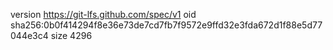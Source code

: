 version https://git-lfs.github.com/spec/v1
oid sha256:0b0f414294f8e36e73de7cd7fb7f9572e9ffd32e3fda672d1f88e5d77044e3c4
size 4296
